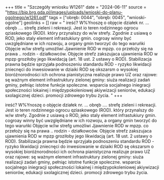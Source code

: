 +++
title = "Szczegóły wniosku W1261"
date = "2024-06-11"
source = "https://bip.brg.gda.pl/images/uploads/wnioski-do-planu-ogolnego/w1261.pdf"
tags = ["obręb: 0044", "obręb: 0045", "wnioski-ogolne"]
geolinks = []
raw = " ireść? W%Ynoszę o objęcie działek nr. ... obręb .... strefę zieleni i rekreacji. Jest io teren rodzinnego ogrocu qziaskowego (ROD). który przynalszy do w/w strefy. Zgodnie z usiawą o ROD, jeko staly element infrastukiury gmin. cogroay winny być uwzględniane w ich rozwoju, a organy gmin tworzyć do tego waruńki Objęcie w/iw strefg umożliwi Jjawnienie ROD w mpzp. co przełoży się na prawa  .. rodzin - działkowców. Objęcie strefz zakszujaca ujawnienia ROD w mpzp groziłoby jego likwidacją (art. 18 ust. 2 ustawy o ROD). Stabilizacja prawna będzie sprzyjała podnoszeniu standardu ROD - ryzyko likwidacji zniecnęci do inwesiowanie w dziaiki ROD sę okszarsm o wysokiej bioróżnorodności ich ochrona pianistyczna realizuje prawo UZ oraz rajowe: sę ważnym element infrastruktury zielonej gminy: siuża realizacji zadań gminy, pełniąc istotne funkcje spoleczne. wsparcia socjalnego iniegracji społeczności lokainej i międzypokoleniowej akiywizacji seniorów, edukacji sxolagicznej dzieci. promocji zdrowego trybu życia. "
+++

 ireść? W%Ynoszę o objęcie działek nr. ... obręb .... strefę zieleni i rekreacji. Jest io teren rodzinnego
ogrocu qziaskowego (ROD). który przynalszy do w/w strefy. Zgodnie z usiawą o ROD, jeko staly element
infrastukiury gmin. cogroay winny być uwzględniane w ich rozwoju, a organy gmin tworzyć do tego waruńki
Objęcie w/iw strefg umożliwi Jjawnienie ROD w mpzp. co przełoży się na prawa  .. rodzin - działkowców.
Objęcie strefz zakszujaca ujawnienia ROD w mpzp groziłoby jego likwidacją (art. 18 ust. 2 ustawy o ROD).
Stabilizacja prawna będzie sprzyjała podnoszeniu standardu ROD - ryzyko likwidacji zniecnęci do
inwesiowanie w dziaiki ROD sę okszarsm o wysokiej bioróżnorodności ich ochrona pianistyczna realizuje
prawo UZ oraz rajowe: sę ważnym element infrastruktury zielonej gminy: siuża realizacji zadań gminy,
pełniąc istotne funkcje spoleczne. wsparcia socjalnego iniegracji społeczności lokainej i międzypokoleniowej
akiywizacji seniorów, edukacji sxolagicznej dzieci. promocji zdrowego trybu życia.



